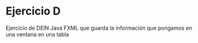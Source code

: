 # Ejercicio D
Ejercicio de DEIN Java FXML que guarda la información que pongamos en una ventana en una tabla